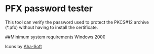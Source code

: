 # PFX password tester

This tool can verify the password used to protect the PKCS#12 archive (*.pfx) without having to install the certificate.

##Minimum system requirements
Windows 2000

Icons by [Aha-Soft](http://www.aha-soft.com)

